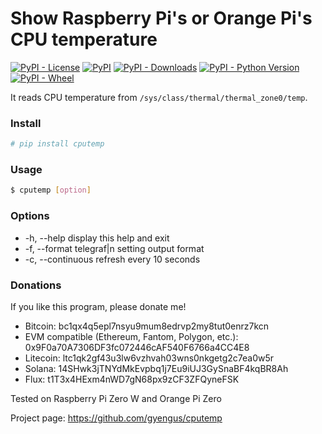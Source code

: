 # Show Raspberry Pi's or Orange Pi's CPU temperature

[![PyPI - License](https://img.shields.io/pypi/l/cputemp.svg?color=green)](https://opensource.org/licenses/MPL-2.0)
[![PyPI](https://img.shields.io/pypi/v/cputemp.svg)](https://pypi.org/project/cputemp/)
[![PyPI - Downloads](https://img.shields.io/pypi/dm/cputemp.svg)](https://pypi.org/project/cputemp/)
[![PyPI - Python Version](https://img.shields.io/pypi/pyversions/cputemp.svg)](https://pypi.org/project/cputemp/)
[![PyPI - Wheel](https://img.shields.io/pypi/wheel/cputemp.svg)](https://pypi.org/project/cputemp/)

It reads CPU temperature from `/sys/class/thermal/thermal_zone0/temp`.

### Install
```bash
# pip install cputemp
```

### Usage
```bash
$ cputemp [option]
```

### Options
* -h, --help display this help and exit
* -f, --format telegraf\|n setting output format
* -c, --continuous refresh every 10 seconds

### Donations
If you like this program, please donate me!
- Bitcoin: bc1qx4q5epl7nsyu9mum8edrvp2my8tut0enrz7kcn
- EVM compatible (Ethereum, Fantom, Polygon, etc.): 0x9F0a70A7306DF3fc072446cAF540F6766a4CC4E8
- Litecoin: ltc1qk2gf43u3lw6vzhvah03wns0nkgetg2c7ea0w5r
- Solana: 14SHwk3jTNYdMkEvpbq1j7Eu9iUJ3GySnaBF4kqBR8Ah
- Flux: t1T3x4HExm4nWD7gN68px9zCF3ZFQyneFSK

Tested on Raspberry Pi Zero W and Orange Pi Zero

Project page: https://github.com/gyengus/cputemp
